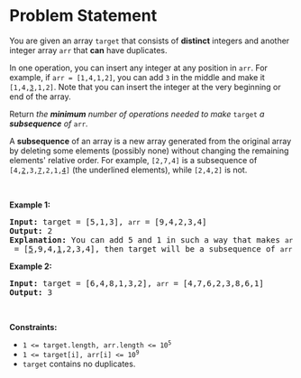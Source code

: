# Problem Statement

<p>You are given an array <code>target</code> that consists of <strong>distinct</strong> integers and another integer array <code>arr</code> that <strong>can</strong> have duplicates.</p>

<p>In one operation, you can insert any integer at any position in <code>arr</code>. For example, if <code>arr = [1,4,1,2]</code>, you can add <code>3</code> in the middle and make it <code>[1,4,<u>3</u>,1,2]</code>. Note that you can insert the integer at the very beginning or end of the array.</p>

<p>Return <em>the <strong>minimum</strong> number of operations needed to make </em><code>target</code><em> a <strong>subsequence</strong> of </em><code>arr</code><em>.</em></p>

<p>A <strong>subsequence</strong> of an array is a new array generated from the original array by deleting some elements (possibly none) without changing the remaining elements&#39; relative order. For example, <code>[2,7,4]</code> is a subsequence of <code>[4,<u>2</u>,3,<u>7</u>,2,1,<u>4</u>]</code> (the underlined elements), while <code>[2,4,2]</code> is not.</p>

<p>&nbsp;</p>
<p><strong>Example 1:</strong></p>

<pre>
<strong>Input:</strong> target = [5,1,3], <code>arr</code> = [9,4,2,3,4]
<strong>Output:</strong> 2
<strong>Explanation:</strong> You can add 5 and 1 in such a way that makes <code>arr</code> = [<u>5</u>,9,4,<u>1</u>,2,3,4], then target will be a subsequence of <code>arr</code>.
</pre>

<p><strong>Example 2:</strong></p>

<pre>
<strong>Input:</strong> target = [6,4,8,1,3,2], <code>arr</code> = [4,7,6,2,3,8,6,1]
<strong>Output:</strong> 3
</pre>

<p>&nbsp;</p>
<p><strong>Constraints:</strong></p>

<ul>
	<li><code>1 &lt;= target.length, arr.length &lt;= 10<sup>5</sup></code></li>
	<li><code>1 &lt;= target[i], arr[i] &lt;= 10<sup>9</sup></code></li>
	<li><code>target</code> contains no duplicates.</li>
</ul>
